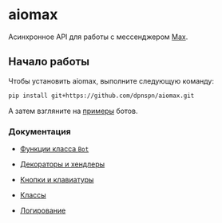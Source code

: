 # aiomax

Асинхронное API для работы с мессенджером [Max](https://max.ru).

## Начало работы

Чтобы установить aiomax, выполните следующую команду:

```bash
pip install git+https://github.com/dpnspn/aiomax.git
```

А затем взгляните на [примеры](docs/examples.md) ботов.

### Документация

- [Функции класса `Bot`](docs/bots.md)

- [Декораторы и хендлеры](docs/decorators.md)

- [Кнопки и клавиатуры](docs/buttons.md)

- [Классы](docs/classes.md)

- [Логирование](docs/logging.md)
